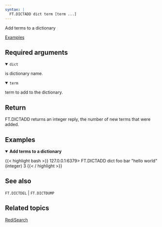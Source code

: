 ```yaml
---
syntax: |
  FT.DICTADD dict term [term ...]
---
```


Add terms to a dictionary

[Examples](#examples)

## Required arguments

<details open>
<summary><code>dict</code></summary>

is dictionary name.
</details>

<details open>
<summary><code>term</code></summary>

term to add to the dictionary.
</details>

## Return

FT.DICTADD returns an integer reply, the number of new terms that were added.

## Examples

<details open>
<summary><b>Add terms to a dictionary</b></summary>

{{< highlight bash >}}
127.0.0.1:6379> FT.DICTADD dict foo bar "hello world"
(integer) 3
{{< / highlight >}}
</details>

## See also

`FT.DICTDEL` | `FT.DICTDUMP`

## Related topics

[RediSearch](/docs/stack/search)
